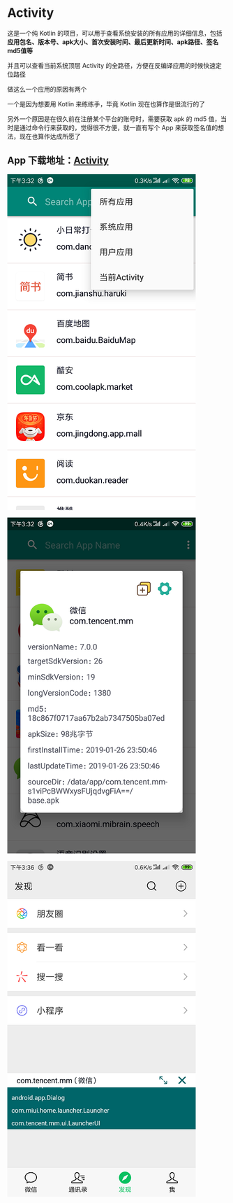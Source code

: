 # Activity

这是一个纯 Kotlin 的项目，可以用于查看系统安装的所有应用的详细信息，包括**应用包名、版本号、apk大小、首次安装时间、最后更新时间、apk路径、签名md5值等**

并且可以查看当前系统顶层 Activity 的全路径，方便在反编译应用的时候快速定位路径

做这么一个应用的原因有两个

一个是因为想要用 Kotlin 来练练手，毕竟 Kotlin 现在也算作是很流行的了

另外一个原因是在很久前在注册某个平台的账号时，需要获取 apk 的 md5 值，当时是通过命令行来获取的，觉得很不方便，就一直有写个 App 来获取签名值的想法，现在也算作达成所愿了

## App 下载地址：[Activity](https://www.pgyer.com/ActivityLeaves)

![](screenshot/1.png)

![](screenshot/2.png)

![](screenshot/3.png)
